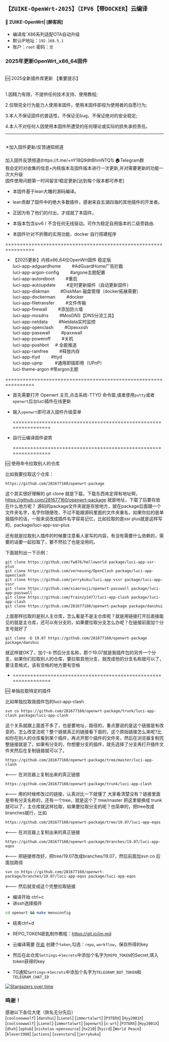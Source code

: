 ## `【ZUIKE-OpenWrt-2025】（IPV6【带DOCKER】云编译`
#### 🚩 ZUIKE-OpenWrt| [醉客网]
- 编译库`X86系列适配OTA自动升级
- 默认IP地址：`192.168.5.1`
- 账户：`root`   密码：`空`

### 2025年更新OpenWrt_x86_64固件
<br>
<summary>🆘 2025全新插件库更新  【重要提示】
<br />
<br>

1.因精力有限，不提供任何技术支持、使用教程;

2.仅限完全行为能力人使用本固件，使用本固件即视为使用者的自愿行为;

3.本人不保证固件的普适性，不保证无bug，不保证绝对的安全稳定;

4.本人不对任何人因使用本固件所遭受的任何理论或实际的损失承担责任。

---

<br>
<summary>✴️加入固件更新/反馈通知频道</summary>
<br>
加入固件反馈频道(https://t.me/+nY18Q9dltBhmNTQ1)  🏠Telegram群
<br />
  我会定时对收集的信息+内核版本及固件版本进行一次更新,并对需要更新的功能一次大升级

<br>
  固件使用问题第一时间留言!稳定更新[达到每个版本都可养老]
<br />

- 本固件基于lean大雕的源码编译。
- lean贡献了固件中的绝大多数插件，感谢来自五湖四海的其他插件的开发者。
- 正因为有了他们的付出，才成就了本固件。
- 本版本包含ipv6 / 不含任何无线驱动。可作为稳定自用版本的二级旁路由.

- 本固件针对不折腾的实用功能、docker 自行搭建程序

================================================================

- 【2025更新】内核x86_64位OpenWrt固件 稳定版
  <br>
  luci-app-adguardhome         #AdGuardHome广告拦截
  <br>
  luci-app-argon-config         #argone主题配置
  <br>
  luci-app-autoreboot         #重启
  <br>
  luci-app-autoupdate         #定时更新插件（自动更新固件）
  <br>
  luci-app-diskman         #DiskMan 磁盘管理（docker拓展需要）
  <br>
  luci-app-dockerman         #docker
  <br>
  luci-app-filetransfer         #文件传输
  <br>
  luci-app-firewall         #添加防火墙
  <br>
  luci-app-mosdns         #MosDNS【DNS分流工具】
  <br>
  luci-app-netdata         #Netdata实时监控
  <br>
  luci-app-openclash         #Opexxxsh
  <br>
  luci-app-passwall         #paxxwall
  <br>
  luci-app-poweroff         #关机
  <br>
  luci-app-pushbot     # 全能推送 
  <br>
  luci-app-ramfree         #释放内存
  <br>
  luci-app-ttyd         #ttyd
  <br>
  luci-app-upnp          #通用即插即用（UPnP）
  <br>
  luci-theme-argon       #带argon主题
  <br>

================================================================

- 首先需要打开 Openwrt 主页,点击系统-TTYD 命令窗,或者使用```putty```或者```openwrt```后台luci插件在线更新 

- 输入`openwrt`即可进入固件升级菜单                            

  ================================================================

- 自行云编译固件姿势

  ================================================================

<summary>🆘 使用命令拉取别人的仓库

比如我要拉取这个仓库：
<br>
```
https://github.com/281677160/openwrt-package
```
这个其实很好理解的 git clone 就是下载，下载东西肯定得有地址啊，https://github.com/281677160/openwrt-package 就是地址，下载了后要存放在什么地方呢？ 源码的package文件夹就是存放地方，就在package后面跟一个文件夹名字，名字你随便改，不过不能跟源码里面的文件夹重名，如果你拉的是单独插件的话，一般来说改成插件名字容易记忆，比如拉取的是ssr plus就是这样写的，package/luci-app-ssr-plus

还有就是拉取别人插件的时候要注意看人家写的内容，有没有需要什么依赖的，需要的话要一起拉取了，要不然拉了也是没用的。

下面就列出一下示例：
```
git clone https://github.com/fw876/helloworld package/luci-app-ssr-plus
git clone https://github.com/vernesong/OpenClash package/luci-app-openclash
git clone https://github.com/jerrykuku/luci-app-vssr package/luci-app-vssr
git clone https://github.com/xiaorouji/openwrt-passwall package/luci-app-passwall
git clone https://github.com/frainzy1477/luci-app-clash package/luci-app-clash
git clone https://github.com/281677160/openwrt-package package/danshui
```
上面那样拉取的是别人主仓库，怎么看是不是主仓库呢？就是用链接打开后直接能见的就是主仓库，还可以有分支的，如果要拉取分支怎么办呢？在链接前面加个分支号就好了
```
git clone -b 19.07 https://github.com/281677160/openwrt-package package/danshui
```
就这样就OK了，加个-b 然后分支名称，那个19.07就是我插件包的另外一个分支，如果你们拉取别人的仓库，要拉取其他分支，就改成他的分支名称就可以了，要注意格式，该有空格的地方要有空格

- ================================================================

<summary>🆘 单独拉取特定的插件

<br>

比如单独拉取我插件包的luci-app-clash

```
svn co https://github.com/281677160/openwrt-package/trunk/luci-app-clash package/luci-app-clash
```
这个关系就跟上面差不多了，也是要地址，路径的，重点要说的是这个链接是有改变的，怎么改变法呢？整个链接真正的链接看下面的，这个原始链接怎么来呢?比如你在别人的仓库看到某个插件，再点开那个插件的文件夹，然后在浏览器复制完整链接就是了。如果有分支的，你想要分支的插件，就先选择了分支再打开插件文件夹然后在复制链接就可以了。
```
https://github.com/281677160/openwrt-package/tree/master/luci-app-clash  
```
<--- 在浏览器上复制出来的真正链接
```
https://github.com/281677160/openwrt-package/trunk/luci-app-clash        
```
<--- 用的时候修改过的链接，认真对比一下就懂了
大家看清楚没有？链接里面是带有分支名称的，还有一个tree，就是这个了 tree/master 把这里替换成 trunk 就可以了，主仓库就这样拉取，如果要拉取分支的呢？也简单的，把tree改成branches就行，比如
```
https://github.com/281677160/openwrt-package/tree/19.07/luci-app-eqos   
```
<--- 在浏览器上复制出来的真正链接
```
https://github.com/281677160/openwrt-package/branches/19.07/luci-app-eqos   
```
<--- 把链接修改好，把tree/19.07改成branches/19.07，然后前面加svn co 后面加路径
```
svn co https://github.com/281677160/openwrt-package/branches/19.07/luci-app-eqos package/luci-app-eqos  
```
<--- 然后就变成这个完整拉取链接


- 编译开始 ctrl+c 
- 进ssh选择插件 
``` bash
cd openwrt && make menuconfig
```
- 结束ctrl+d
- REPO_TOKEN密匙制作教程：https://git.io/jm.md
- 云编译需要 [在此](https://github.com/settings/tokens) 创建个```token```,勾选：```repo```, ```workflow```，保存所得的key
- 然后在此仓库```Settings```->```Secrets```中添加个名字为```REPO_TOKEN```的Secret,填入token获得的key

- TG通知```Settings```->```Secrets```中添加个名字为```TELEGRAM_BOT_TOKEN```和```TELEGRAM_CHAT_ID```


[![Stargazers over time](https://starchart.cc/shidahuilang/openwrt.svg)](https://starchart.cc/shidahuilang/openwrt)
 ### 鸣谢！
 感谢以下各位大佬（排名无分先后）<br />
[`coolsnowwolf`] [`danshui`] [`Lienol`] [`immortalwrt`] [`P3TERX`] [`Hyy2001X`] [`coolsnowwolf`] [`Lienol`] [`immortalwrt`] [`openwrt`] [`x-wrt`] [`P3TERX`] [`Hyy2001X`] [`dhxh`] [`ophub`] [`nicholas-opensource`] [`hx210`] [`hyird`] [`World Peace`] [`klever1988`] [`actions`] [`svenstaro`] [`jerrykuku`]